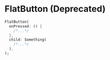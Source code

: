 # FlatButton (Deprecated)

```dart
FlatButton(
  onPressed: () {
    /*...*/
  },
  child: Something(
    /*...*/
  ),
);
```
